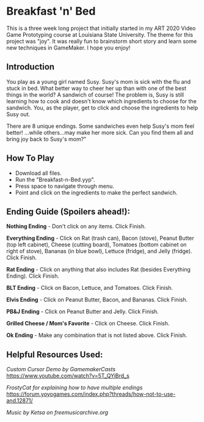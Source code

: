 # Breakfast 'n' Bed
This is a three week long project that initially started in my ART 2020 Video Game Prototyping course at Louisiana State University. The theme for this project was "joy". It was really fun to brainstorm short story and learn some new techniques in GameMaker. I hope you enjoy!

## Introduction
You play as a young girl named Susy. Susy's mom is sick with the flu and stuck in bed. What better way to cheer her up than with one of the best things in the world? A sandwich of course! The problem is, Susy is still learning how to cook and doesn't know which ingredients to choose for the sandwich. You, as the player, get to click and choose the  ingredients to help Susy out.

There are 8 unique endings. Some sandwiches even help Susy's mom feel better! ...while others...may make her more sick. Can you find them all and bring joy back to Susy's mom?"

## How To Play
- Download all files.
- Run the "Breakfast-n-Bed.yyp".
- Press space to navigate through menu.
- Point and click on the ingredients to make the perfect sandwich.

## Ending Guide (Spoilers ahead!):
**Nothing Ending**
	- Don't click on any items. Click Finish.

**Everything Ending**
	- Click on Rat (trash can), Bacon (stove), Peanut Butter (top left cabinet), Cheese (cutting board), Tomatoes (bottom cabinet on right of stove), Bananas (in blue bowl), Lettuce (fridge), and Jelly (fridge). Click Finish.

**Rat Ending**
	- Click on anything that also includes Rat (besides Everything Ending). Click Finish.

**BLT Ending**
	- Click on Bacon, Lettuce, and Tomatoes. Click Finish.

**Elvis Ending**
	- Click on Peanut Butter, Bacon, and Bananas. Click Finish.

**PB&J Ending**
	- Click on Peanut Butter and Jelly. Click Finish.

**Grilled Cheese / Mom's Favorite**
	- Click on Cheese. Click Finish.

**Ok Ending**
	- Make any combination that is not listed above. Click Finish.

## Helpful Resources Used:

_Custom Cursor Demo by GamemakerCasts_
https://www.youtube.com/watch?v=5T_QYiBrd_s

_FrostyCat for explaining how to have multiple endings_
https://forum.yoyogames.com/index.php?threads/how-not-to-use-and.12871/

_Music by Ketsa on freemusicarchive.org_
